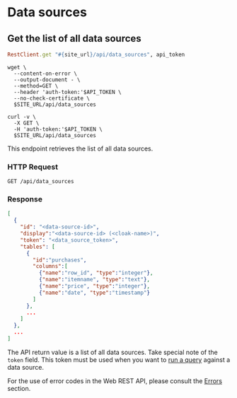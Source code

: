 # Data sources

## Get the list of all data sources

```ruby
RestClient.get "#{site_url}/api/data_sources", api_token
```

```shell
wget \
  --content-on-error \
  --output-document - \
  --method=GET \
  --header 'auth-token:'$API_TOKEN \
  --no-check-certificate \
  $SITE_URL/api/data_sources
```

```curl
curl -v \
  -X GET \
  -H 'auth-token:'$API_TOKEN \
  $SITE_URL/api/data_sources
```

This endpoint retrieves the list of all data sources.

### HTTP Request

`GET /api/data_sources`

### Response

```json
[
  {
    "id": "<data-source-id>",
    "display":"<data-source-id> (<cloak-name>)",
    "token": "<data_source_token>",
    "tables": [
      {
        "id":"purchases",
        "columns":[
          {"name":"row_id", "type":"integer"},
          {"name":"itemname", "type":"text"},
          {"name":"price", "type":"integer"},
          {"name":"date", "type":"timestamp"}
        ]
      },
      ...
    ]
  },
  ...
]
```

The API return value is a list of all data sources. Take special note of the `token` field. This token must be used when you want to [run a query](#running-a-query) against a data source.

For the use of error codes in the Web REST API, please consult the [Errors](#errors) section.
